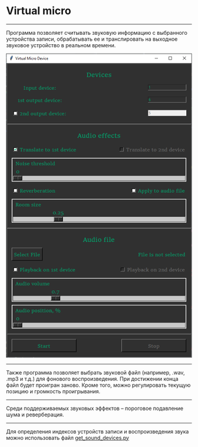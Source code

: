 # Virtual micro

---
Программа позволяет считывать звуковую информацию с выбранного устройства записи, обрабатывать ее и транслировать на выходное звуковое устройство в реальном времени.

![interface](/assets/interface.png)

---

Также программа позволяет выбрать звуковой файл (например, .wav, .mp3 и т.д.) для фонового воспроизведения. При достижении конца файл будет проигран заново. Кроме того, можно регулировать текущую позицию и громкость проигрывания.

---

Среди поддерживаемых звуковых эффектов – пороговое подавление шума и реверберация.

---

Для определения индексов устройств записи и воспроизведения звука можно использовать файл
[get_sound_devices.py](./get_sound_devices.py "get_sound_devices")
